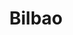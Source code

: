 ---
title: Bilbao
date: 
draft: false

# descripcion
description : Aros de plata con microcubic

materials: Plata 925

color: Plateado

dimensions: 1,6cm diam

code: 01-11-0408

type: "Aros"

categories: []

price: $2.560,00

# Images
# first image will be shown in the product page
images:
  # - image: "images/path_to_image"
  # La ubicacion de las imagenes es imagenes/Aros/Aros.Argollas/01-11-0408-bilbao
  - image: "./images/aros/argollas/01-11-0408-argollita-fina_a.JPG"
  - image: "./images/aros/argollas/01-11-0408-argollita-fina_b.JPG"
---